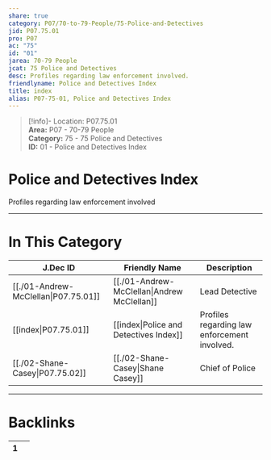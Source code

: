 ```yaml
---  
share: true  
category: P07/70-to-79-People/75-Police-and-Detectives  
jid: P07.75.01  
pro: P07  
ac: "75"  
id: "01"  
jarea: 70-79 People  
jcat: 75 Police and Detectives  
desc: Profiles regarding law enforcement involved.  
friendlyname: Police and Detectives Index  
title: index  
alias: P07-75-01, Police and Detectives Index  
---  
```

  
>[!info]- Location: P07.75.01  
>**Area:** P07 - 70-79 People  
>**Category:** 75 - 75 Police and Detectives  
>**ID:** 01 - Police and Detectives Index  
  
# Police and Detectives Index  
  
Profiles regarding law enforcement involved  
   
  
  
---  
# In This Category  
  
| J.Dec ID                                                                                                | Friendly Name                                                                                                  | Description                                  |  
| ------------------------------------------------------------------------------------------------------- | -------------------------------------------------------------------------------------------------------------- | -------------------------------------------- |  
| [[./01-Andrew-McClellan\|P07.75.01]] | [[./01-Andrew-McClellan\|Andrew McClellan]] | Lead Detective                               |  
| [[index\|P07.75.01]]               | [[index\|Police and Detectives Index]]    | Profiles regarding law enforcement involved. |  
| [[./02-Shane-Casey\|P07.75.02]]      | [[./02-Shane-Casey\|Shane Casey]]           | Chief of Police                              |  
  
  
---  
# Backlinks  
<div><table class="dataview table-view-table"><thead class="table-view-thead"><tr class="table-view-tr-header"><th class="table-view-th"><span></span><span class="dataview small-text">1</span></th><th class="table-view-th"><span></span></th></tr></thead><tbody class="table-view-tbody"></tbody></table></div>
